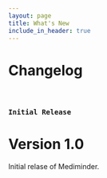 ```yaml
---
layout: page
title: What's New
include_in_header: true
---
```


# Changelog

<br>

### `Initial Release`
# **Version 1.0**
Initial relase of Mediminder.

<br>

